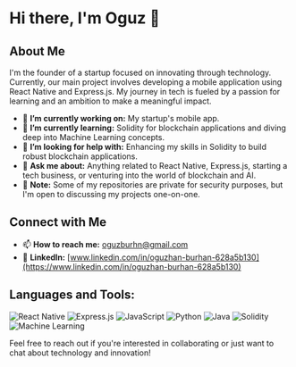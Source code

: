 # Hi there, I'm Oguz 👋

## About Me
I'm the founder of a startup focused on innovating through technology. Currently, our main project involves developing a mobile application using React Native and Express.js. My journey in tech is fueled by a passion for learning and an ambition to make a meaningful impact.

- 🔭 **I’m currently working on:** My startup's mobile app.
- 🌱 **I’m currently learning:** Solidity for blockchain applications and diving deep into Machine Learning concepts.
- 🤔 **I’m looking for help with:** Enhancing my skills in Solidity to build robust blockchain applications.
- 💬 **Ask me about:** Anything related to React Native, Express.js, starting a tech business, or venturing into the world of blockchain and AI.
- 📝 **Note:** Some of my repositories are private for security purposes, but I'm open to discussing my projects one-on-one.

## Connect with Me
- 📫 **How to reach me:** [oguzburhn@gmail.com](mailto:oguzburhn@gmail.com)
- 👔 **LinkedIn:** [www.linkedin.com/in/oguzhan-burhan-628a5b130](https://www.linkedin.com/in/oguzhan-burhan-628a5b130)


## Languages and Tools:
![React Native](https://img.shields.io/badge/React_Native-20232A?style=for-the-badge&logo=react&logoColor=61DAFB)
![Express.js](https://img.shields.io/badge/Express.js-404D59?style=for-the-badge)
![JavaScript](https://img.shields.io/badge/JavaScript-F7DF1E?style=for-the-badge&logo=javascript&logoColor=black)
![Python](https://img.shields.io/badge/Python-3776AB?style=for-the-badge&logo=python&logoColor=white)
![Java](https://img.shields.io/badge/Java-ED8B00?style=for-the-badge&logo=java&logoColor=white)
![Solidity](https://img.shields.io/badge/Solidity-363636?style=for-the-badge&logo=solidity&logoColor=white)
![Machine Learning](https://img.shields.io/badge/Machine_Learning-0769AD?style=for-the-badge&logo=python&logoColor=white)

Feel free to reach out if you're interested in collaborating or just want to chat about technology and innovation!
